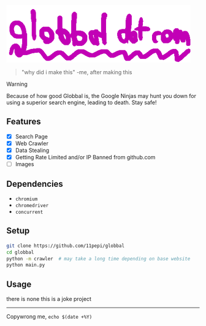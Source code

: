 ![globbal dot com](/static/globbal.png)
> "why did i make this"
> \-me, after making this

> [!WARNING]
> Because of how good Globbal is, the Google Ninjas may hunt you down for using a superior search engine, leading to death. Stay safe!

## Features
- [x] Search Page
- [x] Web Crawler
- [x] Data Stealing
- [x] Getting Rate Limited and/or IP Banned from github.com
- [ ] Images

## Dependencies
- `chromium`
- `chromedriver`
- `concurrent`

## Setup
```sh
git clone https://github.com/11pepi/globbal
cd globbal
python -m crawler  # may take a long time depending on base website
python main.py
```
## Usage
there is none this is a joke project
***
Copywrong me, `echo $(date +%Y)`
